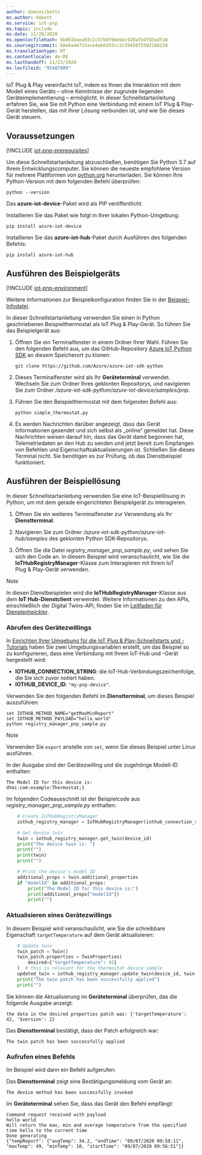 ```yaml
---
author: dominicbetts
ms.author: dobett
ms.service: iot-pnp
ms.topic: include
ms.date: 11/20/2020
ms.openlocfilehash: 6b861baea93c2c57b8f66ebac928a7e4fd3adfa8
ms.sourcegitcommit: b8eba4e733ace4eb6d33cc2c59456f550218b234
ms.translationtype: HT
ms.contentlocale: de-DE
ms.lasthandoff: 11/23/2020
ms.locfileid: "95487809"
---
```

IoT Plug & Play vereinfacht IoT, indem es Ihnen die Interaktion mit dem Modell eines Geräts – ohne Kenntnisse der zugrunde liegenden Geräteimplementierung – ermöglicht. In dieser Schnellstartanleitung erfahren Sie, wie Sie mit Python eine Verbindung mit einem IoT Plug & Play-Gerät herstellen, das mit Ihrer Lösung verbunden ist, und wie Sie dieses Gerät steuern.

## <a name="prerequisites"></a>Voraussetzungen

[!INCLUDE [iot-pnp-prerequisites](iot-pnp-prerequisites.md)]

Um diese Schnellstartanleitung abzuschließen, benötigen Sie Python 3.7 auf Ihrem Entwicklungscomputer. Sie können die neueste empfohlene Version für mehrere Plattformen von [python.org](https://www.python.org/) herunterladen. Sie können Ihre Python-Version mit dem folgenden Befehl überprüfen:  

```cmd/sh
python --version
```

Das **azure-iot-device**-Paket wird als PIP veröffentlicht.

Installieren Sie das Paket wie folgt in Ihrer lokalen Python-Umgebung:

```cmd/sh
pip install azure-iot-device
```

Installieren Sie das **azure-iot-hub**-Paket durch Ausführen des folgenden Befehls:

```cmd/sh
pip install azure-iot-hub
```

## <a name="run-the-sample-device"></a>Ausführen des Beispielgeräts

[!INCLUDE [iot-pnp-environment](iot-pnp-environment.md)]

Weitere Informationen zur Beispielkonfiguration finden Sie in der [Beispiel-Infodatei](https://github.com/Azure/azure-iot-sdk-python/blob/master/azure-iot-device/samples/pnp/README.md).

In dieser Schnellstartanleitung verwenden Sie einen in Python geschriebenen Beispielthermostat als IoT Plug & Play-Gerät. So führen Sie das Beispielgerät aus:

1. Öffnen Sie ein Terminalfenster in einem Ordner Ihrer Wahl. Führen Sie den folgenden Befehl aus, um das GitHub-Repository [Azure IoT Python SDK](https://github.com/Azure/azure-iot-sdk-python) an diesem Speicherort zu klonen:

    ```cmd/sh
    git clone https://github.com/Azure/azure-iot-sdk-python
    ```

1. Dieses Terminalfenster wird als Ihr **Geräteterminal** verwendet. Wechseln Sie zum Ordner Ihres geklonten Repositorys, und navigieren Sie zum Ordner */azure-iot-sdk-python/azure-iot-device/samples/pnp*.

1. Führen Sie den Beispielthermostat mit dem folgenden Befehl aus:

    ```cmd/sh
    python simple_thermostat.py
    ```

1. Es werden Nachrichten darüber angezeigt, dass das Gerät Informationen gesendet und sich selbst als „online“ gemeldet hat. Diese Nachrichten weisen darauf hin, dass das Gerät damit begonnen hat, Telemetriedaten an den Hub zu senden und jetzt bereit zum Empfangen von Befehlen und Eigenschaftsaktualisierungen ist. Schließen Sie dieses Terminal nicht. Sie benötigen es zur Prüfung, ob das Dienstbeispiel funktioniert.

## <a name="run-the-sample-solution"></a>Ausführen der Beispiellösung

In dieser Schnellstartanleitung verwenden Sie eine IoT-Beispiellösung in Python, um mit dem gerade eingerichteten Beispielgerät zu interagieren.

1. Öffnen Sie ein weiteres Terminalfenster zur Verwendung als Ihr **Dienstterminal**.

1. Navigieren Sie zum Ordner */azure-iot-sdk-python/azure-iot-hub/samples* des geklonten Python SDK-Repositorys.

1. Öffnen Sie die Datei *registry_manager_pnp_sample.py*, und sehen Sie sich den Code an. In diesem Beispiel wird veranschaulicht, wie Sie die **IoTHubRegistryManager**-Klasse zum Interagieren mit Ihrem IoT Plug & Play-Gerät verwenden.

> [!NOTE]
> In diesen Dienstbeispielen wird die **IoTHubRegistryManager**-Klasse aus dem **IoT Hub-Dienstclient** verwendet. Weitere Informationen zu den APIs, einschließlich der Digital Twins-API, finden Sie im [Leitfaden für Dienstentwickler](../articles/iot-pnp/concepts-developer-guide-service.md).

### <a name="get-the-device-twin"></a>Abrufen des Gerätezwillings

In [Einrichten Ihrer Umgebung für die IoT Plug & Play-Schnellstarts und -Tutorials](../articles/iot-pnp/set-up-environment.md) haben Sie zwei Umgebungsvariablen erstellt, um das Beispiel so zu konfigurieren, dass eine Verbindung mit Ihrem IoT-Hub und -Gerät hergestellt wird:

* **IOTHUB_CONNECTION_STRING**: die IoT-Hub-Verbindungszeichenfolge, die Sie sich zuvor notiert haben.
* **IOTHUB_DEVICE_ID**: `"my-pnp-device"`.

Verwenden Sie den folgenden Befehl im **Dienstterminal**, um dieses Beispiel auszuführen:

```cmd/sh
set IOTHUB_METHOD_NAME="getMaxMinReport"
set IOTHUB_METHOD_PAYLOAD="hello world"
python registry_manager_pnp_sample.py
```

> [!NOTE]
> Verwenden Sie `export` anstelle von `set`, wenn Sie dieses Beispiel unter Linux ausführen.

In der Ausgabe sind der Gerätezwilling und die zugehörige Modell-ID enthalten:

```cmd/sh
The Model ID for this device is:
dtmi:com:example:Thermostat;1
```

Im folgenden Codeausschnitt ist der Beispielcode aus *registry_manager_pnp_sample.py* enthalten:

```python
    # Create IoTHubRegistryManager
    iothub_registry_manager = IoTHubRegistryManager(iothub_connection_str)

    # Get device twin
    twin = iothub_registry_manager.get_twin(device_id)
    print("The device twin is: ")
    print("")
    print(twin)
    print("")

    # Print the device's model ID
    additional_props = twin.additional_properties
    if "modelId" in additional_props:
        print("The Model ID for this device is:")
        print(additional_props["modelId"])
        print("")
```

### <a name="update-a-device-twin"></a>Aktualisieren eines Gerätezwillings

In diesem Beispiel wird veranschaulicht, wie Sie die schreibbare Eigenschaft `targetTemperature` auf dem Gerät aktualisieren:

```python
    # Update twin
    twin_patch = Twin()
    twin_patch.properties = TwinProperties(
        desired={"targetTemperature": 42}
    )  # this is relevant for the thermostat device sample
    updated_twin = iothub_registry_manager.update_twin(device_id, twin_patch, twin.etag)
    print("The twin patch has been successfully applied")
    print("")
```

Sie können die Aktualisierung im **Geräteterminal** überprüfen, das die folgende Ausgabe anzeigt:

```cmd/sh
the data in the desired properties patch was: {'targetTemperature': 42, '$version': 2}
```

Das **Dienstterminal** bestätigt, dass der Patch erfolgreich war:

```cmd/sh
The twin patch has been successfully applied
```

### <a name="invoke-a-command"></a>Aufrufen eines Befehls

Im Beispiel wird dann ein Befehl aufgerufen:

Das **Dienstterminal** zeigt eine Bestätigungsmeldung vom Gerät an:

```cmd/sh
The device method has been successfully invoked
```

Im **Geräteterminal** sehen Sie, dass das Gerät den Befehl empfängt:

```cmd/sh
Command request received with payload
hello world
Will return the max, min and average temperature from the specified time hello to the current time
Done generating
{"tempReport": {"avgTemp": 34.2, "endTime": "09/07/2020 09:58:11", "maxTemp": 49, "minTemp": 10, "startTime": "09/07/2020 09:56:51"}}
```
